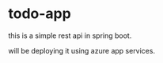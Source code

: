 # todo-app  

this is a simple rest api in spring boot.  

will be deploying it using azure app services.  
